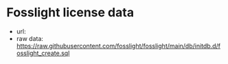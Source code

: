 # Fosslight license data
* url: 
* raw data: https://raw.githubusercontent.com/fosslight/fosslight/main/db/initdb.d/fosslight_create.sql